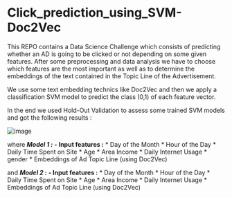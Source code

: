 # Click_prediction_using_SVM-Doc2Vec

This REPO contains a Data Science Challenge which consists of predicting whether an AD is going to be clicked or not depending on some given features. After some preprocessing and data analysis we have to choose which features are the most important as well as to determine the embeddings of the text contained in the Topic Line of the Advertisement. 

We use some text embedding technics like Doc2Vec and then we apply a classification SVM model to predict the class (0,1) of each feature vector.

In the end we used Hold-Out Validation to assess some trained SVM models and got the following results :

![image](https://user-images.githubusercontent.com/85687148/126534497-c1956a73-16e8-402f-8985-da796a405200.png)

where ***Model 1 :*** 
  **- Input features :**
    * Day of the Month
    * Hour of the Day
    * Daily Time Spent on Site
    * Age
    * Area Income
    * Daily Internet Usage
    * gender
    * Embeddings of Ad Topic Line (using Doc2Vec)
    
and ***Model 2 :***
  **- Input features :**
    * Day of the Month
    * Hour of the Day
    * Daily Time Spent on Site
    * Age
    * Area Income
    * Daily Internet Usage
    * Embeddings of Ad Topic Line (using Doc2Vec)
    
